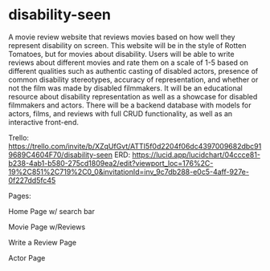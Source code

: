 # disability-seen
A movie review website that reviews movies based on how well they represent disability on screen.
This website will be in the style of Rotten Tomatoes, but for movies about disability. Users will be able to write reviews about different movies and rate them on a scale of 1-5 based on different qualities such as authentic casting of disabled actors, presence of common disability stereotypes, accuracy of representation, and whether or not the film was made by disabled filmmakers. It will be an educational resource about disability representation as well as a showcase for disabled filmmakers and actors. There will be a backend database with models for actors, films, and reviews with full CRUD functionality, as well as an interactive front-end.

Trello: https://trello.com/invite/b/XZqUfGvt/ATTI5f0d2204f06dc4397009682dbc919689C4604F70/disability-seen
ERD: https://lucid.app/lucidchart/04ccce81-b238-4ab1-b580-275cd1809ea2/edit?viewport_loc=176%2C-19%2C851%2C719%2C0_0&invitationId=inv_9c7db288-e0c5-4aff-927e-0f227dd5fc45

Pages:

Home Page w/ search bar

Movie Page w/Reviews

Write a Review Page

Actor Page


